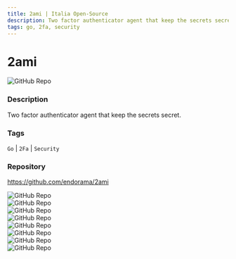 ```yaml
---
title: 2ami | Italia Open-Source
description: Two factor authenticator agent that keep the secrets secret.
tags: go, 2fa, security
---
```

        

# 2ami

![GitHub Repo](https://img.shields.io/static/v1?label=category&message=opensource&color=green)

### Description

Two factor authenticator agent that keep the secrets secret.

### Tags

`Go` | `2Fa` | `Security`

### Repository

https://github.com/endorama/2ami

![GitHub Repo](https://img.shields.io/github/stars/endorama/2ami?style=social)<br />![GitHub Repo](https://img.shields.io/github/forks/endorama/2ami?style=social)<br />![GitHub Repo](https://img.shields.io/github/v/tag/endorama/2ami?style=social)<br />![GitHub Repo](https://img.shields.io/github/contributors/endorama/2ami)<br />![GitHub Repo](https://img.shields.io/github/issues-pr/endorama/2ami)<br />![GitHub Repo](https://img.shields.io/github/issues/endorama/2ami)<br />![GitHub Repo](https://img.shields.io/github/license/endorama/2ami)<br />![GitHub Repo](https://img.shields.io/github/last-commit/endorama/2ami)<br />